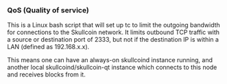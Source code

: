 ### QoS (Quality of service) ###

This is a Linux bash script that will set up tc to limit the outgoing bandwidth for connections to the Skullcoin network. It limits outbound TCP traffic with a source or destination port of 2333, but not if the destination IP is within a LAN (defined as 192.168.x.x).

This means one can have an always-on skullcoind instance running, and another local skullcoind/skullcoin-qt instance which connects to this node and receives blocks from it.
